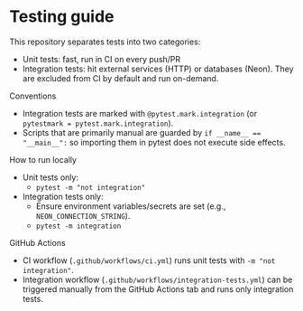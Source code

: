 # Testing guide

This repository separates tests into two categories:

- Unit tests: fast, run in CI on every push/PR
- Integration tests: hit external services (HTTP) or databases (Neon). They are excluded from CI by default and run on-demand.

Conventions
- Integration tests are marked with `@pytest.mark.integration` (or `pytestmark = pytest.mark.integration`).
- Scripts that are primarily manual are guarded by `if __name__ == "__main__":` so importing them in pytest does not execute side effects.

How to run locally
- Unit tests only:
  - `pytest -m "not integration"`
- Integration tests only:
  - Ensure environment variables/secrets are set (e.g., `NEON_CONNECTION_STRING`).
  - `pytest -m integration`

GitHub Actions
- CI workflow (`.github/workflows/ci.yml`) runs unit tests with `-m "not integration"`.
- Integration workflow (`.github/workflows/integration-tests.yml`) can be triggered manually from the GitHub Actions tab and runs only integration tests.

